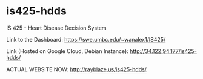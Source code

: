 # is425-hdds
IS 425 - Heart Disease Decision System

Link to the Dashboard:
https://swe.umbc.edu/~wanalex1/IS425/

Link (Hosted on Google Cloud, Debian Instance):
http://34.122.94.177/is425-hdds/

ACTUAL WEBSITE NOW:
http://rayblaze.us/is425-hdds/
